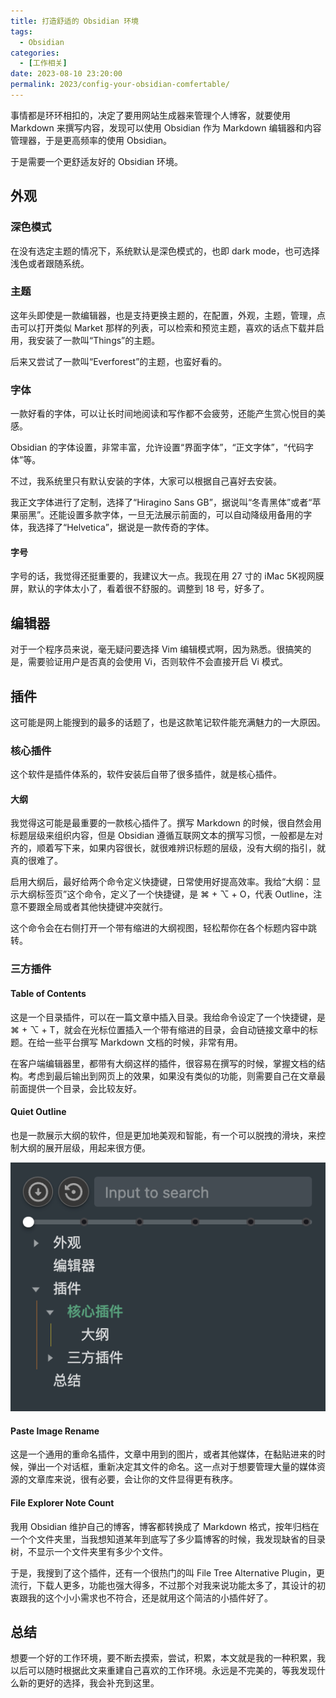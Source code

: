 ```yaml
---
title: 打造舒适的 Obsidian 环境
tags:
  - Obsidian
categories:
  - [工作相关]
date: 2023-08-10 23:20:00
permalink: 2023/config-your-obsidian-comfertable/
---
```


事情都是环环相扣的，决定了要用网站生成器来管理个人博客，就要使用 Markdown 来撰写内容，发现可以使用 Obsidian 作为 Markdown 编辑器和内容管理器，于是更高频率的使用 Obsidian。

于是需要一个更舒适友好的 Obsidian 环境。

<!--more-->

## 外观

### 深色模式

在没有选定主题的情况下，系统默认是深色模式的，也即 dark mode，也可选择浅色或者跟随系统。

### 主题

这年头即使是一款编辑器，也是支持更换主题的，在配置，外观，主题，管理，点击可以打开类似 Market 那样的列表，可以检索和预览主题，喜欢的话点下载并启用，我安装了一款叫“Things”的主题。

后来又尝试了一款叫“Everforest”的主题，也蛮好看的。

### 字体

一款好看的字体，可以让长时间地阅读和写作都不会疲劳，还能产生赏心悦目的美感。

Obsidian 的字体设置，非常丰富，允许设置“界面字体”，“正文字体”，“代码字体”等。

不过，我系统里只有默认安装的字体，大家可以根据自己喜好去安装。

我正文字体进行了定制，选择了“Hiragino Sans GB”，据说叫“冬青黑体”或者“苹果丽黑”。还能设置多款字体，一旦无法展示前面的，可以自动降级用备用的字体，我选择了“Helvetica”，据说是一款传奇的字体。

#### 字号

字号的话，我觉得还挺重要的，我建议大一点。我现在用 27 寸的 iMac 5K视网膜屏，默认的字体太小了，看着很不舒服的。调整到 18 号，好多了。

## 编辑器

对于一个程序员来说，毫无疑问要选择 Vim 编辑模式啊，因为熟悉。很搞笑的是，需要验证用户是否真的会使用 Vi，否则软件不会直接开启 Vi 模式。

## 插件

这可能是网上能搜到的最多的话题了，也是这款笔记软件能充满魅力的一大原因。

### 核心插件

这个软件是插件体系的，软件安装后自带了很多插件，就是核心插件。

#### 大纲

我觉得这可能是最重要的一款核心插件了。撰写 Markdown 的时候，很自然会用标题层级来组织内容，但是 Obsidian 遵循互联网文本的撰写习惯，一般都是左对齐的，顺着写下来，如果内容很长，就很难辨识标题的层级，没有大纲的指引，就真的很难了。

启用大纲后，最好给两个命令定义快捷键，日常使用好提高效率。我给“大纲：显示大纲标签页”这个命令，定义了一个快捷键，是 ⌘ + ⌥ + O，代表 Outline，注意不要跟全局或者其他快捷键冲突就行。

这个命令会在右侧打开一个带有缩进的大纲视图，轻松帮你在各个标题内容中跳转。

### 三方插件

#### Table of Contents

这是一个目录插件，可以在一篇文章中插入目录。我给命令设定了一个快捷键，是 ⌘ + ⌥ + T，就会在光标位置插入一个带有缩进的目录，会自动链接文章中的标题。在给一些平台撰写 Markdown 文档的时候，非常有用。

在客户端编辑器里，都带有大纲这样的插件，很容易在撰写的时候，掌握文档的结构。考虑到最后输出到网页上的效果，如果没有类似的功能，则需要自己在文章最前面提供一个目录，会比较友好。
#### Quiet Outline

也是一款展示大纲的软件，但是更加地美观和智能，有一个可以脱拽的滑块，来控制大纲的展开层级，用起来很方便。

![Quiet-Qutline-Illustrator](../../images/2023/09/images20230908c-打造舒适的obsidian环境.png)


#### Paste Image Rename

这是一个通用的重命名插件，文章中用到的图片，或者其他媒体，在黏贴进来的时候，弹出一个对话框，重新决定其文件的命名。这一点对于想要管理大量的媒体资源的文章库来说，很有必要，会让你的文件显得更有秩序。

#### File Explorer Note Count

我用 Obsidian 维护自己的博客，博客都转换成了 Markdown 格式，按年归档在一个个文件夹里，当我想知道某年到底写了多少篇博客的时候，我发现缺省的目录树，不显示一个文件夹里有多少个文件。

于是，我搜到了这个插件，还有一个很热门的叫 File Tree Alternative Plugin，更流行，下载人更多，功能也强大得多，不过那个对我来说功能太多了，其设计的初衷跟我的这个小小需求也不符合，还是就用这个简洁的小插件好了。

## 总结

想要一个好的工作环境，要不断去摸索，尝试，积累，本文就是我的一种积累，我以后可以随时根据此文来重建自己喜欢的工作环境。永远是不完美的，等我发现什么新的更好的选择，我会补充到这里。
